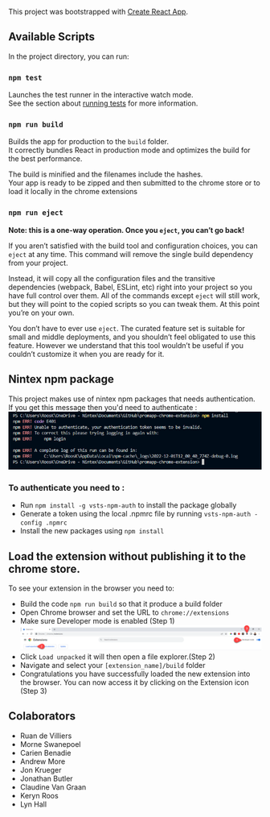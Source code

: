 This project was bootstrapped with [Create React App](https://github.com/facebook/create-react-app).

## Available Scripts

In the project directory, you can run:

### `npm test`

Launches the test runner in the interactive watch mode.<br />
See the section about [running tests](https://facebook.github.io/create-react-app/docs/running-tests) for more information.

### `npm run build`

Builds the app for production to the `build` folder.<br />
It correctly bundles React in production mode and optimizes the build for the best performance.

The build is minified and the filenames include the hashes.<br />
Your app is ready to be zipped and then submitted to the chrome store or to load it locally in the chrome extensions<br>

### `npm run eject`

**Note: this is a one-way operation. Once you `eject`, you can’t go back!**

If you aren’t satisfied with the build tool and configuration choices, you can `eject` at any time. This command will remove the single build dependency from your project.

Instead, it will copy all the configuration files and the transitive dependencies (webpack, Babel, ESLint, etc) right into your project so you have full control over them. All of the commands except `eject` will still work, but they will point to the copied scripts so you can tweak them. At this point you’re on your own.

You don’t have to ever use `eject`. The curated feature set is suitable for small and middle deployments, and you shouldn’t feel obligated to use this feature. However we understand that this tool wouldn’t be useful if you couldn’t customize it when you are ready for it.

## Nintex npm package
This project makes use of nintex npm packages that needs authentication. 
If you get this message then you'd need to authenticate : 
![alt text](./images/vsts_err.png)

### To authenticate you need to : 
* Run `npm install -g vsts-npm-auth` to install the package globally
* Generate a token using the local .npmrc file by running `vsts-npm-auth -config .npmrc`
* Install the new packages using `npm install`


## Load the extension without publishing it to the chrome store.

To see your extension in the browser you need to: 
- Build the code `npm run build` so that it produce a build folder
- Open Chrome browser and set the URL to `chrome://extensions`
- Make sure Developer mode is enabled (Step 1)![alt text](./images/toolbar.png)
- Click `Load unpacked` it will then open a file explorer.(Step 2)
- Navigate and select your `[extension_name]/build` folder
- Congratulations you have successfully loaded the new extension into the browser. You can now access it by clicking on the Extension icon (Step 3)

## Colaborators
- Ruan de Villiers
- Morne Swanepoel
- Carien Benadie
- Andrew More
- Jon Krueger
- Jonathan Butler
- Claudine Van Graan
- Keryn Roos
- Lyn Hall
